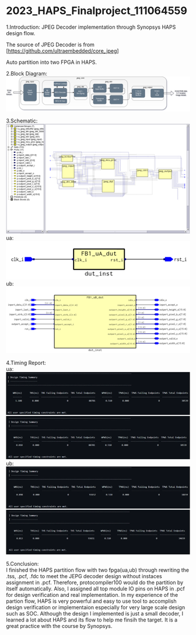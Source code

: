 # 2023_HAPS_Finalproject_111064559
1.Introduction:
JPEG Decoder implementation through Synopsys HAPS design flow.

The source of JPEG Decoder is from [https://github.com/ultraembedded/core_jpeg]

Auto partition into two FPGA in HAPS.  

2.Block Diagram:  
![block_diagram](block_diagram.png)  

3.Schematic:  
![JPEG DECODER](schematic.png)  
ua:  
![ua_schem](ua_schem.png)  
ub:  
![ub_schem](ub_schem.png)   

4.Timing Report:  
ua:  
![ua1](ua1.png)  
![ua2](ua2.png)  
ub:  
![ub1](ub1.png)  
![ub2](ub2.png) 

5.Conclusion:  
I finished the HAPS partition flow with two fpga(ua,ub) through rewriting the .tss, .pcf, .fdc to meet the JEPG decoder design without instaces assignment in .pcf.
Therefore, protocompiler100 would do the partition by itself automatically.
Also, I assigned all top module IO pins on HAPS in .pcf for design verification and real implementation.
In my experience of the partion flow, HAPS is very powerful and easy to use tool to accomplish design verification or implementaion especially for very large scale design such as SOC.
Although the design I implemented is just a small decoder, I learned a lot about HAPS and its flow to help me finsih the target.
It is a great practice with the course by Synopsys.
